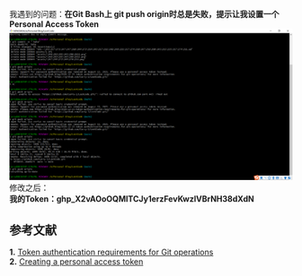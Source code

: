 我遇到的问题：**在Git Bash上 git push origin时总是失败，提示让我设置一个Personal Access Token**  
![问题](./assets/1.png)    
修改之后：   
**我的Token：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**

## 参考文献
**1.** [Token authentication requirements for Git operations](https://github.blog/2020-12-15-token-authentication-requirements-for-git-operations/)  
**2.** [Creating a personal access token](https://docs.github.com/en/github/authenticating-to-github/keeping-your-account-and-data-secure/creating-a-personal-access-token)